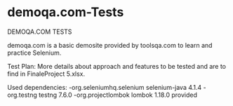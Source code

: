 # demoqa.com-Tests
DEMOQA.COM TESTS

demoqa.com is a basic demosite provided by toolsqa.com to learn and practice Selenium.

Test Plan:
More details about approach and features to be tested and are to find in FinaleProject 5.xlsx.

Used dependencies:
-org.seleniumhq.selenium selenium-java 4.1.4
-org.testng testng 7.6.0 
-org.projectlombok lombok 1.18.0 provided
